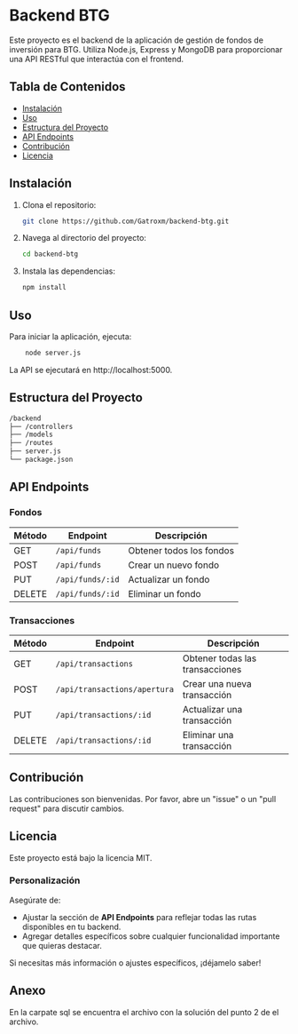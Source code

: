 # Backend BTG

Este proyecto es el backend de la aplicación de gestión de fondos de inversión para BTG. Utiliza Node.js, Express y MongoDB para proporcionar una API RESTful que interactúa con el frontend.

## Tabla de Contenidos

- [Instalación](#instalación)
- [Uso](#uso)
- [Estructura del Proyecto](#estructura-del-proyecto)
- [API Endpoints](#api-endpoints)
- [Contribución](#contribución)
- [Licencia](#licencia)

## Instalación

1. Clona el repositorio:
   ```bash
   git clone https://github.com/Gatroxm/backend-btg.git
   ```
2. Navega al directorio del proyecto:
   ```bash
   cd backend-btg
   ```
3. Instala las dependencias:
   ```bash
   npm install
   ```

## Uso

Para iniciar la aplicación, ejecuta:

```bash
    node server.js
```

La API se ejecutará en http://localhost:5000.

## Estructura del Proyecto

```bash
/backend
├── /controllers
├── /models
├── /routes
├── server.js
└── package.json
```

## API Endpoints

### Fondos

| Método | Endpoint         | Descripción              |
| ------ | ---------------- | ------------------------ |
| GET    | `/api/funds`     | Obtener todos los fondos |
| POST   | `/api/funds`     | Crear un nuevo fondo     |
| PUT    | `/api/funds/:id` | Actualizar un fondo      |
| DELETE | `/api/funds/:id` | Eliminar un fondo        |

### Transacciones

| Método | Endpoint                     | Descripción                     |
| ------ | ---------------------------- | ------------------------------- |
| GET    | `/api/transactions`          | Obtener todas las transacciones |
| POST   | `/api/transactions/apertura` | Crear una nueva transacción     |
| PUT    | `/api/transactions/:id`      | Actualizar una transacción      |
| DELETE | `/api/transactions/:id`      | Eliminar una transacción        |

## Contribución

Las contribuciones son bienvenidas. Por favor, abre un "issue" o un "pull request" para discutir cambios.

## Licencia

Este proyecto está bajo la licencia MIT.

### Personalización

Asegúrate de:

- Ajustar la sección de **API Endpoints** para reflejar todas las rutas disponibles en tu backend.
- Agregar detalles específicos sobre cualquier funcionalidad importante que quieras destacar.

Si necesitas más información o ajustes específicos, ¡déjamelo saber!

## Anexo

En la carpate sql se encuentra el archivo con la solución del punto 2 de el archivo.

